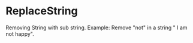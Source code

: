 # ReplaceString
Removing String with sub string.
Example:
Remove "not" in a string " I am not happy".
